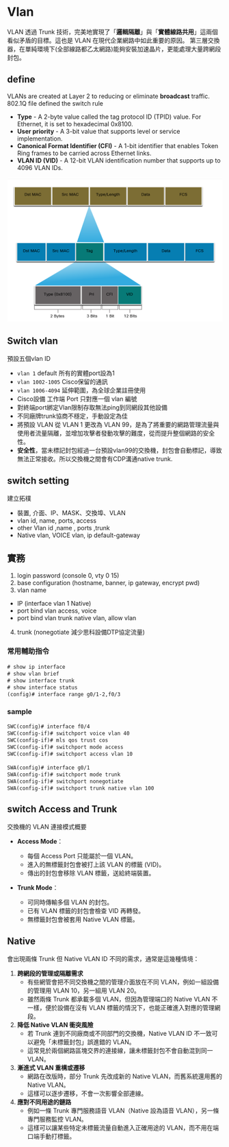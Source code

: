 # Vlan
VLAN 透過 Trunk 技術，完美地實現了「**邏輯隔離**」與「**實體線路共用**」這兩個看似矛盾的目標。這也是 VLAN 在現代企業網路中如此重要的原因。 
第三層交換器，在單純環境下(全部線路都乙太網路)能夠安裝加速晶片，更能處理大量跨網段封包。

## define
VLANs are created at Layer 2 to reducing or eliminate **broadcast** traffic.
802.1Q file defined the switch rule
- **Type** - A 2-byte value called the tag protocol ID (TPID) value. For Ethernet, it is set to hexadecimal 0x8100.
- **User priority** - A 3-bit value that supports level or service implementation.
- **Canonical Format Identifier (CFI)** - A 1-bit identifier that enables Token Ring frames to be carried across Ethernet links.
- **VLAN ID (VID)** - A 12-bit VLAN identification number that supports up to 4096 VLAN IDs.

![Vlan](vlan.png)

## Switch vlan
預設五個vlan ID
- `vlan 1` default 所有的實體port設為1
- `vlan 1002-1005` Cisco保留的通訊
- `vlan 1006-4094` 延伸範圍，為全球企業註冊使用
- Cisco設備 工作端 Port 只對應一個 vlan 編號
- 對終端port綁定Vlan限制存取無法ping到同網段其他設備
- 不同廠牌trunk協商不穩定，手動設定為佳
- 將預設 VLAN 從 VLAN 1 更改為 VLAN 99，是為了將重要的網路管理流量與使用者流量隔離，並增加攻擊者發動攻擊的難度，從而提升整個網路的安全性。
- **安全性**，當未標記封包經過一台預設vlan99的交換機，封包會自動標記，導致無法正常接收。所以交換機之間會有CDP溝通native trunk.


## switch setting
建立拓樸
- 裝置, 介面、IP、MASK、交換埠、VLAN
- vlan id, name, ports, access
- other Vlan id ,name , ports ,trunk
- Native vlan, VOICE vlan, ip default-gateway


## 實務
1. login password (console 0, vty 0 15)
2. base configuration (hostname, banner, ip gateway, encrypt pwd)
3. vlan name
- IP (interface vlan 1 Native)
- port bind vlan access, voice
- port bind vlan trunk native vlan, allow vlan
4. trunk (nonegotiate 減少思科設備DTP協定流量)

### 常用輔助指令
```console
# show ip interface
# show vlan brief
# show interface trunk
# show interface status
(config)# interface range g0/1-2,f0/3
```

### sample
```console
SWC(config)# interface f0/4
SWC(config-if)# switchport voice vlan 40
SWC(config-if)# mls qos trust cos
SWC(config-if)# switchport mode access 
SWC(config-if)# switchport access vlan 10

SWA(config)# interface g0/1
SWA(config-if)# switchport mode trunk 
SWA(config-if)# switchport nonegotiate 
SWA(config-if)# switchport trunk native vlan 100
```

## switch Access and Trunk
交換機的 VLAN 連接模式概要
-	**Access Mode**：
	-	每個 Access Port 只能屬於一個 VLAN。
	-	進入的無標籤封包會被打上該 VLAN 的標籤 (VID)。
	-	傳出的封包會移除 VLAN 標籤，送給終端裝置。

-	**Trunk Mode**：
	-	可同時傳輸多個 VLAN 的封包。
	-	已有 VLAN 標籤的封包會檢查 VID 再轉發。
	-	無標籤封包會被套用 Native VLAN 標籤。

## Native 

會出現兩條 Trunk 但 Native VLAN ID 不同的需求，通常是這幾種情境：
1.	**跨網段的管理或隔離需求**
    -	有些網管會把不同交換機之間的管理介面放在不同 VLAN，例如一組設備的管理用 VLAN 10，另一組用 VLAN 20。
    -	雖然兩條 Trunk 都承載多個 VLAN，但因為管理端口的 Native VLAN 不一樣，便於設備在沒有 VLAN 標籤的情況下，也能正確進入對應的管理網段。
2.	**降低 Native VLAN 衝突風險**
    -	若 Trunk 連到不同廠商或不同部門的交換機，Native VLAN ID 不一致可以避免「未標籤封包」誤進錯的 VLAN。
    -	這常見於兩個網路區塊交界的連接線，讓未標籤封包不會自動混到同一 VLAN。
3.	**漸進式 VLAN 重構或遷移**
    -	網路在改版時，部分 Trunk 先改成新的 Native VLAN，而舊系統還用舊的 Native VLAN。
    -	這樣可以逐步遷移，不會一次影響全部連線。
4.	**應對不同用途的鏈路**
    -	例如一條 Trunk 專門服務語音 VLAN（Native 設為語音 VLAN），另一條專門服務監控 VLAN。
    -	這樣可以讓某些特定未標籤流量自動進入正確用途的 VLAN，而不用在端口端手動打標籤。

